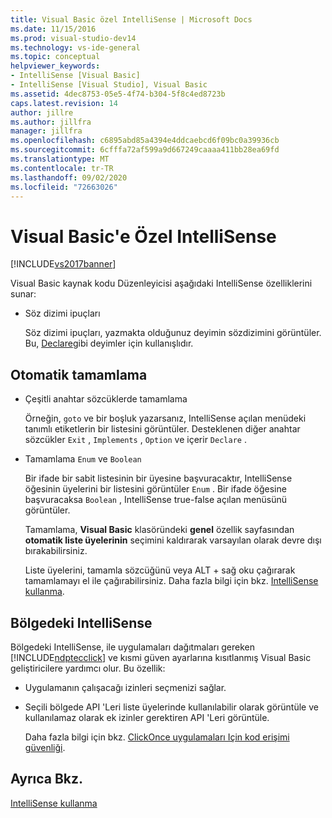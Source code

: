 ```yaml
---
title: Visual Basic özel IntelliSense | Microsoft Docs
ms.date: 11/15/2016
ms.prod: visual-studio-dev14
ms.technology: vs-ide-general
ms.topic: conceptual
helpviewer_keywords:
- IntelliSense [Visual Basic]
- IntelliSense [Visual Studio], Visual Basic
ms.assetid: 4dec8753-05e5-4f74-b304-5f8c4ed8723b
caps.latest.revision: 14
author: jillre
ms.author: jillfra
manager: jillfra
ms.openlocfilehash: c6895abd85a4394e4ddcaebcd6f09bc0a39936cb
ms.sourcegitcommit: 6cfffa72af599a9d667249caaaa411bb28ea69fd
ms.translationtype: MT
ms.contentlocale: tr-TR
ms.lasthandoff: 09/02/2020
ms.locfileid: "72663026"
---
```

# <a name="visual-basic-specific-intellisense"></a>Visual Basic'e Özel IntelliSense
[!INCLUDE[vs2017banner](../includes/vs2017banner.md)]

Visual Basic kaynak kodu Düzenleyicisi aşağıdaki IntelliSense özelliklerini sunar:

- Söz dizimi ipuçları

     Söz dizimi ipuçları, yazmakta olduğunuz deyimin sözdizimini görüntüler. Bu, [Declare](https://msdn.microsoft.com/library/d3f21fb0-b804-4c99-97ed-583b23894cf1)gibi deyimler için kullanışlıdır.

## <a name="automatic-completion"></a>Otomatik tamamlama

- Çeşitli anahtar sözcüklerde tamamlama

   Örneğin, `goto` ve bir boşluk yazarsanız, IntelliSense açılan menüdeki tanımlı etiketlerin bir listesini görüntüler. Desteklenen diğer anahtar sözcükler `Exit` , `Implements` , `Option` ve içerir `Declare` .

- Tamamlama `Enum` ve `Boolean`

   Bir ifade bir sabit listesinin bir üyesine başvuracaktır, IntelliSense öğesinin üyelerini bir listesini görüntüler `Enum` . Bir ifade öğesine başvuracaksa `Boolean` , IntelliSense true-false açılan menüsünü görüntüler.

  Tamamlama, **Visual Basic** klasöründeki **genel** özellik sayfasından **otomatik liste üyelerinin** seçimini kaldırarak varsayılan olarak devre dışı bırakabilirsiniz.

  Liste üyelerini, tamamla sözcüğünü veya ALT + sağ oku çağırarak tamamlamayı el ile çağırabilirsiniz. Daha fazla bilgi için bkz. [IntelliSense kullanma](../ide/using-intellisense.md).

## <a name="intellisense-in-zone"></a>Bölgedeki IntelliSense
 Bölgedeki IntelliSense, ile uygulamaları dağıtmaları gereken [!INCLUDE[ndptecclick](../includes/ndptecclick-md.md)] ve kısmi güven ayarlarına kısıtlanmış Visual Basic geliştiricilere yardımcı olur. Bu özellik:

- Uygulamanın çalışacağı izinleri seçmenizi sağlar.

- Seçili bölgede API 'Leri liste üyelerinde kullanılabilir olarak görüntüle ve kullanılamaz olarak ek izinler gerektiren API 'Leri görüntüle.

  Daha fazla bilgi için bkz. [ClickOnce uygulamaları Için kod erişimi güvenliği](../deployment/code-access-security-for-clickonce-applications.md).

## <a name="see-also"></a>Ayrıca Bkz.
 [IntelliSense kullanma](../ide/using-intellisense.md)
